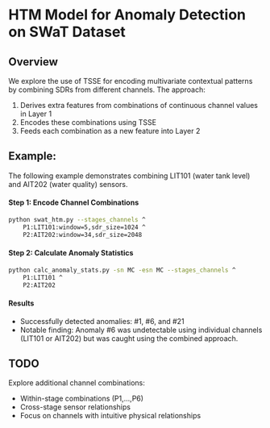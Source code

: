 # HTM Model for Anomaly Detection on SWaT Dataset

## Overview
We explore the use of TSSE for encoding multivariate contextual patterns by combining SDRs from different channels. The approach:
1. Derives extra features from combinations of continuous channel values in Layer 1
2. Encodes these combinations using TSSE
3. Feeds each combination as a new feature into Layer 2

## Example:
The following example demonstrates combining LIT101 (water tank level) and AIT202 (water quality) sensors.

#### Step 1: Encode Channel Combinations
```bash
python swat_htm.py --stages_channels ^
    P1:LIT101:window=5,sdr_size=1024 ^
    P2:AIT202:window=34,sdr_size=2048
```

#### Step 2: Calculate Anomaly Statistics
```bash
python calc_anomaly_stats.py -sn MC -esn MC --stages_channels ^
    P1:LIT101 ^
    P2:AIT202
```

#### Results
- Successfully detected anomalies: #1, #6, and #21
- Notable finding: Anomaly #6 was undetectable using individual channels (LIT101 or AIT202) but was caught using the combined approach.

## TODO
Explore additional channel combinations:
- Within-stage combinations (P1,...,P6)
- Cross-stage sensor relationships
- Focus on channels with intuitive physical relationships